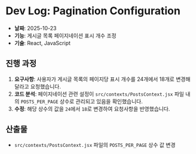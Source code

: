 # Dev Log: Pagination Configuration

- **날짜**: 2025-10-23
- **기능**: 게시글 목록 페이지네이션 표시 개수 조정
- **기술**: React, JavaScript

## 진행 과정

1.  **요구사항**: 사용자가 게시글 목록의 페이지당 표시 개수를 24개에서 18개로 변경해달라고 요청했습니다.
2.  **코드 분석**: 페이지네이션 관련 설정이 `src/contexts/PostsContext.jsx` 파일 내의 `POSTS_PER_PAGE` 상수로 관리되고 있음을 확인했습니다.
3.  **수정**: 해당 상수의 값을 `24`에서 `18`로 변경하여 요청사항을 반영했습니다.

## 산출물

- `src/contexts/PostsContext.jsx` 파일의 `POSTS_PER_PAGE` 상수 값 변경
